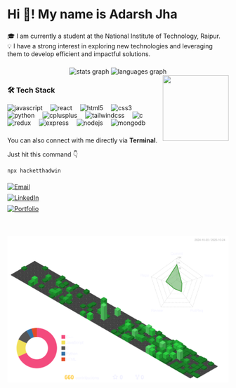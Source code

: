 <h1 align="left">Hi 👋! My name is Adarsh Jha</h1>

###

<p align="left">🎓 I am currently a student at the National Institute of Technology, Raipur.<br>💡 I have a strong interest in exploring new technologies and leveraging them to develop efficient and impactful solutions.</p>

###

<div align="center">
  <img src="https://github-readme-stats.vercel.app/api?username=hacketthadwin&hide_title=false&hide_rank=false&show_icons=true&include_all_commits=true&count_private=true&disable_animations=false&theme=dracula&locale=en&hide_border=false" height="150" alt="stats graph"  />
  <img src="https://github-readme-stats.vercel.app/api/top-langs?username=hacketthadwin&locale=en&hide_title=false&layout=compact&card_width=320&langs_count=5&theme=dracula&hide_border=false" height="150" alt="languages graph"  />
</div>

<img align="right" src="https://media.giphy.com/media/v1.Y2lkPWVjZjA1ZTQ3c3VkOHE0eHF0OGZqMzlrMzFqNnFzb3h4MmQ3YjkyOGF0YW52cDk3aSZlcD12MV9naWZzX3NlYXJjaCZjdD1n/PZrjGkr334fXa/giphy.gif" width="150" height="150" />

###

### 🛠️ Tech Stack

<div align="left" >
  <img src="https://cdn.jsdelivr.net/gh/devicons/devicon/icons/javascript/javascript-plain.svg" height="30" width="30" alt="javascript" />
  <img width="10"/>

  <img src="https://cdn.jsdelivr.net/gh/devicons/devicon/icons/react/react-original.svg" height="30" width="30" alt="react" />
  <img width="10"/>

  <img src="https://cdn.jsdelivr.net/gh/devicons/devicon/icons/html5/html5-plain.svg" height="30" width="30" alt="html5" />
  <img width="10"/>

  <img src="https://cdn.jsdelivr.net/gh/devicons/devicon/icons/css3/css3-plain.svg" height="30" width="30" alt="css3" />
  <img width="10"/>

  <img src="https://cdn.jsdelivr.net/gh/devicons/devicon/icons/python/python-plain.svg" height="30" width="30" alt="python" />
  <img width="10"/>

  <img src="https://cdn.jsdelivr.net/gh/devicons/devicon/icons/cplusplus/cplusplus-plain.svg" height="30" width="30" alt="cplusplus" />
  <img width="10"/>

  <img src="https://cdn.jsdelivr.net/gh/devicons/devicon/icons/tailwindcss/tailwindcss-original-wordmark.svg" height="30" width="30" alt="tailwindcss" />
  <img width="10"/>

  <img src="https://cdn.jsdelivr.net/gh/devicons/devicon/icons/c/c-original.svg" height="30" width="30" alt="c" />
  <img width="10"/>

  <img src="https://cdn.jsdelivr.net/gh/devicons/devicon/icons/redux/redux-original.svg" height="30" width="30" alt="redux" />
  <img width="10"/>

  <img src="https://upload.wikimedia.org/wikipedia/commons/6/64/Expressjs.png" height="30" width="30" alt="express" />
  <img width="10"/>

  <img src="https://cdn.jsdelivr.net/gh/devicons/devicon/icons/nodejs/nodejs-original.svg" height="30" width="30" alt="nodejs" />
  <img width="10"/>

  <img src="https://cdn.jsdelivr.net/gh/devicons/devicon/icons/mongodb/mongodb-original.svg" height="30" width="30" alt="mongodb" />
  <img width="10"/>

</div>

###

<p align="left">You can also connect with me directly via <strong>Terminal</strong>.</p>
<p align="left">Just hit this command 👇</p>

```bash
npx hacketthadwin
```

<div style="margin: 20px 0; display: flex; flex-direction: column; align-items: flex-start; gap: 8px;">
  <a href="mailto:adarsh12345678jha@gmail.com" target="_blank">
    <img src="https://img.shields.io/badge/-Email-c14438?style=for-the-badge&logo=gmail&logoColor=white&label=" alt="Email">
  </a>
  <a href="https://www.linkedin.com/in/hacketthadwin" target="_blank">
    <img src="https://img.shields.io/badge/-LinkedIn-0077B5?style=for-the-badge&logo=linkedin&logoColor=white&label=" alt="LinkedIn">
  </a>
  <a href="https://adarshjha.vercel.app/" target="_blank">
    <img src="https://img.shields.io/badge/-Portfolio-4CAF50?style=for-the-badge&logo=google-chrome&logoColor=white&label=" alt="Portfolio">
  </a>
</div>



###

<br clear="both">

![](./profile-3d-contrib/profile-transparent.svg)


###

<div align="center">
<!--   <img src="https://profile-counter.glitch.me/hacketthadwin/count.svg?"  /> -->
</div>

###
